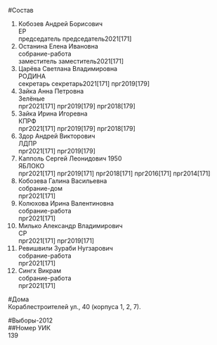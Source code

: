 #Состав  
1. Кобозев Андрей Борисович  
    ЕР  
    председатель председатель2021[171]  
2. Останина Елена Ивановна  
    собрание-работа  
    заместитель заместитель2021[171]  
3. Царёва Светлана Владимировна  
    РОДИНА  
    секретарь секретарь2021[171] прг2019[179]  
4. Зайка Анна Петровна  
    Зелёные  
    прг2021[171] прг2019[179] прг2018[179]  
5. Зайка Ирина Игоревна  
    КПРФ  
    прг2021[171] прг2019[179] прг2018[179]  
6. Здор Андрей Викторович  
    ЛДПР  
    прг2021[171] прг2019[179]  
7. Капполь Сергей Леонидович 1950  
    ЯБЛОКО  
    прг2021[171] прг2019[171] прг2018[171] прг2016[171] прг2014[171]  
8. Кобозева Галина Васильевна  
    собрание-дом  
    прг2021[171]  
9. Колюхова Ирина Валентиновна  
    собрание-работа  
    прг2021[171]  
10. Милько Александр Владимирович  
    СР  
    прг2021[171] прг2019[171]  
11. Ревишвили Зураби Нугзарович  
    собрание-работа  
    прг2021[171]  
12. Сингх Викрам  
    собрание-работа  
    прг2021[171]  

#Дома  
Кораблестроителей ул.,   40 (корпуса 1, 2, 7).  
  
#Выборы-2012  
##Номер УИК  
139  
